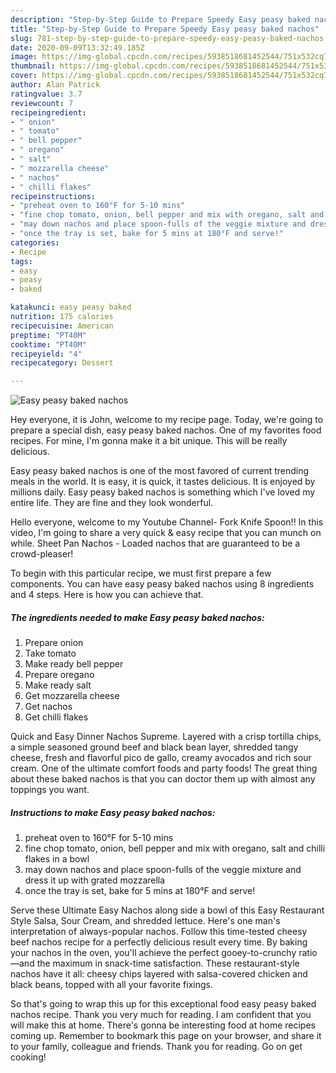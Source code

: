 ```yaml
---
description: "Step-by-Step Guide to Prepare Speedy Easy peasy baked nachos"
title: "Step-by-Step Guide to Prepare Speedy Easy peasy baked nachos"
slug: 781-step-by-step-guide-to-prepare-speedy-easy-peasy-baked-nachos
date: 2020-09-09T13:32:49.185Z
image: https://img-global.cpcdn.com/recipes/5938518681452544/751x532cq70/easy-peasy-baked-nachos-recipe-main-photo.jpg
thumbnail: https://img-global.cpcdn.com/recipes/5938518681452544/751x532cq70/easy-peasy-baked-nachos-recipe-main-photo.jpg
cover: https://img-global.cpcdn.com/recipes/5938518681452544/751x532cq70/easy-peasy-baked-nachos-recipe-main-photo.jpg
author: Alan Patrick
ratingvalue: 3.7
reviewcount: 7
recipeingredient:
- " onion"
- " tomato"
- " bell pepper"
- " oregano"
- " salt"
- " mozzarella cheese"
- " nachos"
- " chilli flakes"
recipeinstructions:
- "preheat oven to 160°F for 5-10 mins"
- "fine chop tomato, onion, bell pepper and mix with oregano, salt and chilli flakes in a bowl"
- "may down nachos and place spoon-fulls of the veggie mixture and dress it up with grated mozzarella"
- "once the tray is set, bake for 5 mins at 180°F and serve!"
categories:
- Recipe
tags:
- easy
- peasy
- baked

katakunci: easy peasy baked 
nutrition: 175 calories
recipecuisine: American
preptime: "PT40M"
cooktime: "PT40M"
recipeyield: "4"
recipecategory: Dessert

---
```



![Easy peasy baked nachos](https://img-global.cpcdn.com/recipes/5938518681452544/751x532cq70/easy-peasy-baked-nachos-recipe-main-photo.jpg)

Hey everyone, it is John, welcome to my recipe page. Today, we're going to prepare a special dish, easy peasy baked nachos. One of my favorites food recipes. For mine, I'm gonna make it a bit unique. This will be really delicious.

Easy peasy baked nachos is one of the most favored of current trending meals in the world. It is easy, it is quick, it tastes delicious. It is enjoyed by millions daily. Easy peasy baked nachos is something which I've loved my entire life. They are fine and they look wonderful.

Hello everyone, welcome to my Youtube Channel- Fork Knife Spoon!! In this video, I&#39;m going to share a very quick &amp; easy recipe that you can munch on while. Sheet Pan Nachos - Loaded nachos that are guaranteed to be a crowd-pleaser!


To begin with this particular recipe, we must first prepare a few components. You can have easy peasy baked nachos using 8 ingredients and 4 steps. Here is how you can achieve that.

<!--inarticleads1-->

##### The ingredients needed to make Easy peasy baked nachos:

1. Prepare  onion
1. Take  tomato
1. Make ready  bell pepper
1. Prepare  oregano
1. Make ready  salt
1. Get  mozzarella cheese
1. Get  nachos
1. Get  chilli flakes


Quick and Easy Dinner Nachos Supreme. Layered with a crisp tortilla chips, a simple seasoned ground beef and black bean layer, shredded tangy cheese, fresh and flavorful pico de gallo, creamy avocados and rich sour cream. One of the ultimate comfort foods and party foods! The great thing about these baked nachos is that you can doctor them up with almost any toppings you want. 

<!--inarticleads2-->

##### Instructions to make Easy peasy baked nachos:

1. preheat oven to 160°F for 5-10 mins
1. fine chop tomato, onion, bell pepper and mix with oregano, salt and chilli flakes in a bowl
1. may down nachos and place spoon-fulls of the veggie mixture and dress it up with grated mozzarella
1. once the tray is set, bake for 5 mins at 180°F and serve!


Serve these Ultimate Easy Nachos along side a bowl of this Easy Restaurant Style Salsa, Sour Cream, and shredded lettuce. Here&#39;s one man&#39;s interpretation of always-popular nachos. Follow this time-tested cheesy beef nachos recipe for a perfectly delicious result every time. By baking your nachos in the oven, you&#39;ll achieve the perfect gooey-to-crunchy ratio—and the maximum in snack-time satisfaction. These restaurant-style nachos have it all: cheesy chips layered with salsa-covered chicken and black beans, topped with all your favorite fixings. 

So that's going to wrap this up for this exceptional food easy peasy baked nachos recipe. Thank you very much for reading. I am confident that you will make this at home. There's gonna be interesting food at home recipes coming up. Remember to bookmark this page on your browser, and share it to your family, colleague and friends. Thank you for reading. Go on get cooking!
